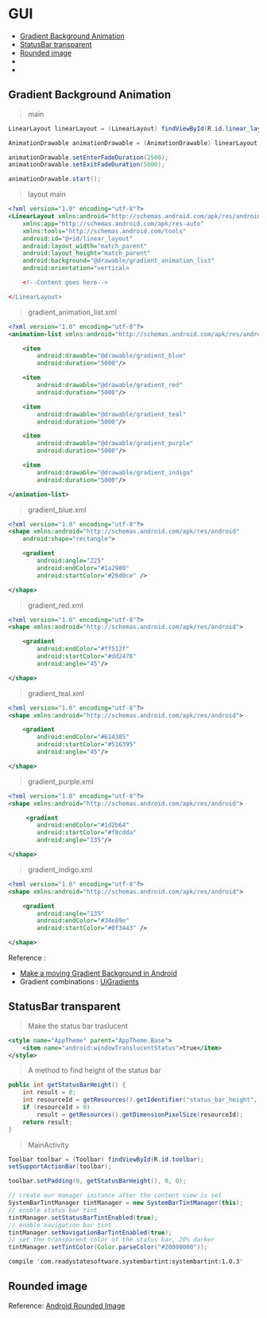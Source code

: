 # GUI

* [Gradient Background Animation](#gradient-background-animation)
* [StatusBar transparent](#statusbar-transparent)
* [Rounded image](#rounded-image)
* []()
* []()

## Gradient Background Animation

> main

```java
LinearLayout linearLayout = (LinearLayout) findViewById(R.id.linear_layout);

AnimationDrawable animationDrawable = (AnimationDrawable) linearLayout.getBackground();

animationDrawable.setEnterFadeDuration(2500);
animationDrawable.setExitFadeDuration(5000);

animationDrawable.start();
```

> layout main

```xml
<?xml version="1.0" encoding="utf-8"?>
<LinearLayout xmlns:android="http://schemas.android.com/apk/res/android"
    xmlns:app="http://schemas.android.com/apk/res-auto"
    xmlns:tools="http://schemas.android.com/tools"
    android:id="@+id/linear_layout"
    android:layout_width="match_parent"
    android:layout_height="match_parent"
    android:background="@drawable/gradient_animation_list"
    android:orientation="vertical>

    <!--Content goes here-->

</LinearLayout>
```

> gradient_animation_list.xml

```xml
<?xml version="1.0" encoding="utf-8"?>
<animation-list xmlns:android="http://schemas.android.com/apk/res/android">

    <item
        android:drawable="@drawable/gradient_blue"
        android:duration="5000"/>

    <item
        android:drawable="@drawable/gradient_red"
        android:duration="5000"/>

    <item
        android:drawable="@drawable/gradient_teal"
        android:duration="5000"/>

    <item
        android:drawable="@drawable/gradient_purple"
        android:duration="5000"/>

    <item
        android:drawable="@drawable/gradient_indigo"
        android:duration="5000"/>

</animation-list>
```

> gradient_blue.xml

```xml
<?xml version="1.0" encoding="utf-8"?>
<shape xmlns:android="http://schemas.android.com/apk/res/android"
    android:shape="rectangle">

    <gradient
        android:angle="225"
        android:endColor="#1a2980"
        android:startColor="#26d0ce" />

</shape>
```

> gradient_red.xml
```xml
<?xml version="1.0" encoding="utf-8"?>
<shape xmlns:android="http://schemas.android.com/apk/res/android">

    <gradient
        android:endColor="#ff512f"
        android:startColor="#dd2476"
        android:angle="45"/>

</shape>
```


> gradient_teal.xml


```xml
<?xml version="1.0" encoding="utf-8"?>
<shape xmlns:android="http://schemas.android.com/apk/res/android">

    <gradient
        android:endColor="#614385"
        android:startColor="#516395"
        android:angle="45"/>

</shape>
```
> gradient_purple.xml
```xml
<?xml version="1.0" encoding="utf-8"?>
<shape xmlns:android="http://schemas.android.com/apk/res/android">

     <gradient
        android:endColor="#1d2b64"
        android:startColor="#f8cdda"
        android:angle="135"/>

</shape>
```

> gradient_indigo.xml

```xml
<?xml version="1.0" encoding="utf-8"?>
<shape xmlns:android="http://schemas.android.com/apk/res/android">

 	<gradient
     	android:angle="135"
        android:endColor="#34e89e"
        android:startColor="#0f3443" />

</shape>
```

Reference :
- [Make a moving Gradient Background in Android](http://thetechnocafe.com/make-a-moving-gradient-background-in-android/)
- Gradient combinations : [UiGradients](https://uigradients.com/#Kyoto)

## StatusBar transparent

> Make the status bar traslucent

```xml
<style name="AppTheme" parent="AppTheme.Base">
    <item name="android:windowTranslucentStatus">true</item>
</style>
```

>  A method to find height of the status bar

```java
public int getStatusBarHeight() {
    int result = 0;
    int resourceId = getResources().getIdentifier("status_bar_height", "dimen", "android");
    if (resourceId > 0) 
        result = getResources().getDimensionPixelSize(resourceId);
    return result;
}
```
> MainActivity

```java
Toolbar toolbar = (Toolbar) findViewById(R.id.toolbar);
setSupportActionBar(toolbar);

toolbar.setPadding(0, getStatusBarHeight(), 0, 0);

// create our manager instance after the content view is set
SystemBarTintManager tintManager = new SystemBarTintManager(this);
// enable status bar tint
tintManager.setStatusBarTintEnabled(true);
// enable navigation bar tint
tintManager.setNavigationBarTintEnabled(true);
// set the transparent color of the status bar, 20% darker
tintManager.setTintColor(Color.parseColor("#20000000"));
``` 

```xml
compile 'com.readystatesoftware.systembartint:systembartint:1.0.3'
```

## Rounded image

Reference: [Android Rounded Image](https://gist.github.com/melanke/7158342)



